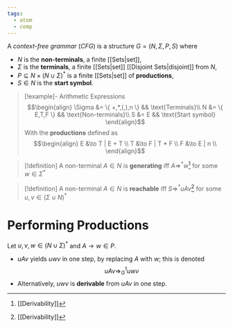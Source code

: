 ```yaml
---
tags:
  - atom
  - comp
---
```

A *context-free grammar* (*CFG*) is a structure $G = \left( N,\Sigma,P,S \right)$ where
- $N$ is the **non-terminals**, a finite [[Sets|set]],
- $\Sigma$ is the **terminals**, a finite [[Sets|set]] [[Disjoint Sets|disjoint]] from $N$,
- $P \subseteq N \times (N \cup \Sigma)^*$ is a finite [[Sets|set]] of **productions**,
- $S \in N$ is the **start symbol**.

> [!example]- Arithmetic Expressions
> $$\begin{align}
> 	\Sigma &= \{ +,*,(,),n \} && \text{Terminals}\\
> 	N &= \{ E,T,F \} && \text{Non-terminals}\\
> 	S &= E && \text{Start symbol}
> \end{align}$$
> With the **productions** defined as
> $$\begin{align}
> 	E &\to T | E + T \\
> 	T &\to F | T * F \\
> 	F &\to E | n \\
> \end{align}$$

> [!definition] A non-terminal $A \in N$ is **generating** iff $A \Rightarrow^* w$[^1] for some $w \in \Sigma^*$

> [!definition] A non-terminal $A \in N$ is **reachable** iff $S \Rightarrow^* uAv$[^1] for some $u,v \in (\Sigma\cup N)^*$
# Performing Productions
Let $u,v,w \in (N \cup \Sigma)^*$ and $A \to w \in P$.
- $uAv$ yields $uwv$ in one step, by replacing $A$ with $w$; this is denoted
$$uAv \Rightarrow_G^1 uwv$$
- Alternatively, $uwv$ is **derivable** from $uAv$ in one step.

[^1]: [[Derivability]]
